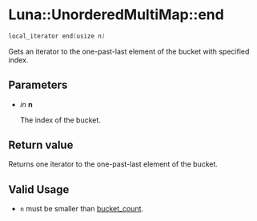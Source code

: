 # Luna::UnorderedMultiMap::end

```c++
local_iterator end(usize n)
```

Gets an iterator to the one-past-last element of the bucket with specified index. 



## Parameters
* *in* **n**

    The index of the bucket. 

## Return value
Returns one iterator to the one-past-last element of the bucket. 

## Valid Usage
* `n` must be smaller than [bucket_count](class_luna_1_1_unordered_multi_map_1ace2cb5dc8f915f78658dac76efacd4c1.md). 

